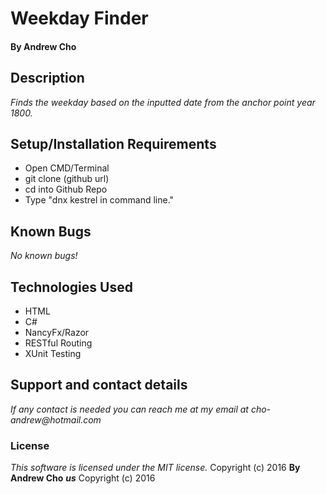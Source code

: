 # Weekday Finder

#### By Andrew Cho

## Description  
_Finds the weekday based on the inputted date from the anchor point year 1800._

## Setup/Installation Requirements
*  Open CMD/Terminal
* git clone (github url)
* cd into Github Repo
* Type "dnx kestrel in command line."

## Known Bugs
_No known bugs!_  

## Technologies Used  
* HTML
* C#
* NancyFx/Razor
* RESTful Routing
* XUnit Testing

## Support and contact details
_If any contact is needed you can reach me at my email at cho-andrew@hotmail.com_  

### License  
*This software is licensed under the MIT license.*  Copyright (c) 2016 **By Andrew Cho**
**_us_** Copyright (c) 2016
